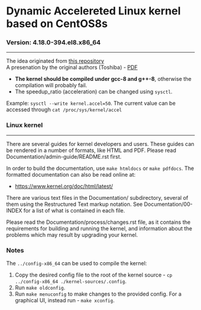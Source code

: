 # Dynamic Accelereted Linux kernel based on CentOS8s
### Version: 4.18.0-394.el8.x86_64
---
The idea originated from [this repository](https://github.com/ystk/dynamic-acceleration)</br>
A presenation by the original authors (Toshiba) - [PDF](https://elinux.org/images/6/6d/Linux_Kernel_Acceleration_for_Long-term_Testing.pdf)

- **The kernel should be compiled under gcc-8 and g++-8**, otherwise the compilation will probably fail. <br>
- The speedup_ratio (acceleration) can be changed using ```sysctl```. 

Example: ```sysctl --write kernel.accel=50```. 
The current value can be accessed through ```cat /proc/sys/kernel/accel```

### Linux kernel
---
There are several guides for kernel developers and users. These guides can
be rendered in a number of formats, like HTML and PDF. Please read
Documentation/admin-guide/README.rst first.

In order to build the documentation, use ```make htmldocs``` or
```make pdfdocs```.  The formatted documentation can also be read online at:
- https://www.kernel.org/doc/html/latest/

There are various text files in the Documentation/ subdirectory,
several of them using the Restructured Text markup notation.
See Documentation/00-INDEX for a list of what is contained in each file.

Please read the Documentation/process/changes.rst file, as it contains the
requirements for building and running the kernel, and information about
the problems which may result by upgrading your kernel.

### Notes

The ```../config-x86_64``` can be used to compile the kernel:<br/>
1. Copy the desired config file to the root of the kernel source - ```cp ../config-x86_64 ./kernel-sources/.config```.
2. Run ```make oldconfig```.
3. Run ```make menuconfig``` to make changes to the provided config. For a graphical UI, instead run - ```make xconfig```.


 
